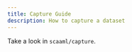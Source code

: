 ```yaml
---
title: Capture Guide
description: How to capture a dataset
---
```


Take a look in `scaaml/capture`.
